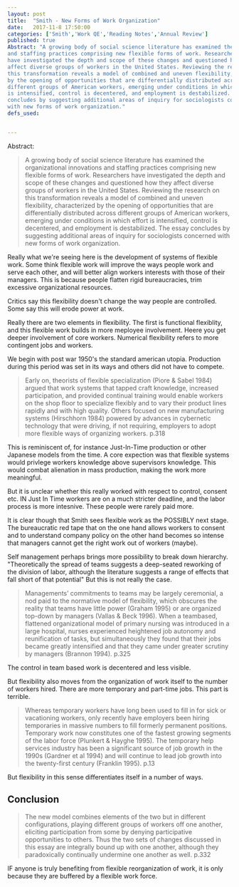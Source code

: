 ```yaml
---
layout: post
title:  "Smith - New Forms of Work Organization"
date:   2017-11-8 17:50:00
categories: ['Smith','Work QE','Reading Notes','Annual Review']
published: true
Abstract: "A growing body of social science literature has examined the organizational innovations
and staffing practices comprising new flexible forms of work. Researchers
have investigated the depth and scope of these changes and questioned how they
affect diverse groups of workers in the United States. Reviewing the research on
this transformation reveals a model of combined and uneven flexibility, characterized
by the opening of opportunities that are differentially distributed across
different groups of American workers, emerging under conditions in which effort
is intensified, control is decentered, and employment is destabilized. The essay
concludes by suggesting additional areas of inquiry for sociologists concerned
with new forms of work organization."
defs_used:


---
```

Abstract:
>A growing body of social science literature has examined the organizational innovations
and staffing practices comprising new flexible forms of work. Researchers
have investigated the depth and scope of these changes and questioned how they
affect diverse groups of workers in the United States. Reviewing the research on
this transformation reveals a model of combined and uneven flexibility, characterized
by the opening of opportunities that are differentially distributed across
different groups of American workers, emerging under conditions in which effort
is intensified, control is decentered, and employment is destabilized. The essay
concludes by suggesting additional areas of inquiry for sociologists concerned
with new forms of work organization.

Really what we're seeing here is the development of systems of flexible work. Some think flexible work will improve the ways people work and serve each other, and will better align workers interests with those of their managers. This is because people flatten rigid bureaucracies, trim excessive organizational resources.

Critics say this flexibility doesn't change the way people are controlled. Some say this will erode power at work.

Really there are two elements in flexibility. The first is functional flexiblity, and this flexible work builds in more meployee involvement. Heere you get deeper involvement of core workers. Numerical flexibility refers to more contingent jobs and workers.

We begin with post war 1950's the standard american utopia. Production during this period was set in its ways and others did not have to compete.

>Early on, theorists of flexible specialization
(Piore & Sabel 1984) argued that work systems that tapped craft
knowledge, increased participation, and provided continual training would enable
workers on the shop floor to specialize flexibly and to vary their product
lines rapidly and with high quality. Others focused on new manufacturing systems
(Hirschhorn 1984) powered by advances in cybernetic technology that
were driving, if not requiring, employers to adopt more flexible ways of organizing
workers. p.318

This is reminiscent of, for instance Just-In-Time production or other Japanese models from the time. A core expection was that flexible systems would privlege workers knowledge above supervisors knowledge. This would combat alienation in mass production, making the work more meaningful.

But it is unclear whether this really worked with respect to control, consent etc. IN Just In Time workers are on a much stricter deadline, and the labor process is more intesnive. These people were rarely paid more.

It is clear though that Smith sees flexible work as the POSSIBLY next stage. The bureaucratic red tape that on the one hand allows workers to consent and to understand company policy on the other hand becomes so intense that managers cannot get the right work out of workers (maybe).

Self management perhaps brings more possibility to break down hierarchy. "Theoretically the spread of teams suggests a deep-seated reworking of the division of labor, although the literature suggests a range of effects that fall short of that potential" But this is not really the case.

>Managements’ commitments to
teams may be largely ceremonial, a nod paid to the normative model of flexibility,
which obscures the reality that teams have little power (Graham 1995)
or are organized top-down by managers (Vallas & Beck 1996). When a teambased,
flattened organizational model of primary nursing was introduced in a
large hospital, nurses experienced heightened job autonomy and reunification
of tasks, but simultaneously they found that their jobs became greatly intensified
and that they came under greater scrutiny by managers (Brannon 1994). p.325

The control in team based work is decentered and less visible.

But flexibility also moves from the organization of work itself to the number of workers hired. There are more temporary and part-time jobs. This part is terrible.

>Whereas temporary workers have long been used to fill in for sick
or vacationing workers, only recently have employers been hiring temporaries
in massive numbers to fill formerly permanent positions. Temporary work now
constitutes one of the fastest growing segments of the labor force (Plunkert &
Hayghe 1995). The temporary help services industry has been a significant
source of job growth in the 1990s (Gardner et al 1994) and will continue to lead
job growth into the twenty-first century (Franklin 1995). p.13

But flexibility in this sense differentiates itself in a number of ways.


## Conclusion
>The new model combines elements of the two but in different
configurations, playing different groups of workers off one another, eliciting
participation from some by denying participative opportunities to others. Thus
the two sets of changes discussed in this essay are integrally bound up with
one another, although they paradoxically continually undermine one another as
well. p.332

IF anyone is truly benefiting from flexible reorganization of work, it is only because they are buffered by a flexible work force.
